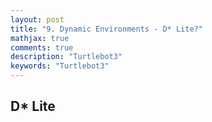```yaml
---
layout: post
title: "9. Dynamic Environments - D* Lite?"
mathjax: true
comments: true
description: "Turtlebot3"
keywords: "Turtlebot3"
---  
```


## D* Lite
